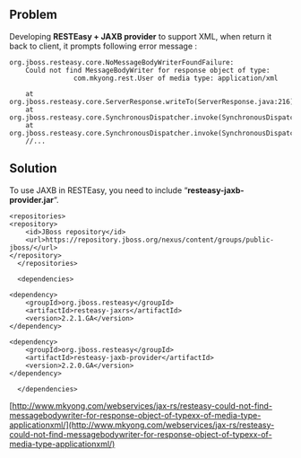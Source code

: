 ## Problem

Developing **RESTEasy + JAXB provider** to support XML, when return it back to client, it prompts following error message :

    org.jboss.resteasy.core.NoMessageBodyWriterFoundFailure:
    	Could not find MessageBodyWriter for response object of type:
                    com.mkyong.rest.User of media type: application/xml

        at org.jboss.resteasy.core.ServerResponse.writeTo(ServerResponse.java:216)
        at org.jboss.resteasy.core.SynchronousDispatcher.invoke(SynchronousDispatcher.java:500)
        at org.jboss.resteasy.core.SynchronousDispatcher.invoke(SynchronousDispatcher.java:119)
        //...

## Solution

To use JAXB in RESTEasy, you need to include “**resteasy-jaxb-provider.jar**“.

    <repositories>
    <repository>
    	<id>JBoss repository</id>
    	<url>https://repository.jboss.org/nexus/content/groups/public-jboss/</url>
    </repository>
      </repositories>

      <dependencies>

    <dependency>
    	<groupId>org.jboss.resteasy</groupId>
    	<artifactId>resteasy-jaxrs</artifactId>
    	<version>2.2.1.GA</version>
    </dependency>

    <dependency>
    	<groupId>org.jboss.resteasy</groupId>
    	<artifactId>resteasy-jaxb-provider</artifactId>
    	<version>2.2.0.GA</version>
    </dependency>

      </dependencies>

[http://www.mkyong.com/webservices/jax-rs/resteasy-could-not-find-messagebodywriter-for-response-object-of-typexx-of-media-type-applicationxml/](http://www.mkyong.com/webservices/jax-rs/resteasy-could-not-find-messagebodywriter-for-response-object-of-typexx-of-media-type-applicationxml/)
